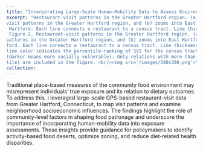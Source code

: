 ```yaml
---
title: "Incorporating Large-Scale Human-Mobility Data to Assess Environmental Exposure"
excerpt: "Restaurant-visit patterns in the Greater Hartford region. (a) shows overall restaurant
visit patterns in the Greater Hartford region, and (b) zooms into East Hartford, West Hartford, and
 Hartford. Each line connects a restaurant to a census tract. Line thickness indicates the number of
 Figure 2. Restaurant-visit patterns in the Greater Hartford region. (a) shows overall restaurant-visit 
patterns in the Greater Hartford region, and (b) zooms into East Hartford, West Hartford, and Hart
ford. Each line connects a restaurant to a census tract. Line thickness indicates the number of visits; 
line color indicates the percentile-ranking of SVI for the census tract where the restaurant is located 
(darker means more socially vulnerable). Only relations with more than 41 visits (top 25% percen
tile) are included in the figure. <br/><img src='/images/500x300.png'>"
collection:
---
```


Traditional place-based measures of the community food environment may misrepresent individuals’ true exposure and its relation to dietary outcomes. To address this, I leveraged large-scale GPS-based restaurant-visit data from Greater Hartford, Connecticut, to map visit patterns and examine neighborhood socioeconomic influences. The findings highlight the role of community-level factors in shaping food patronage and underscore the importance of incorporating human-mobility data into exposure assessments. These insights provide guidance for policymakers to identify activity-based food deserts, optimize zoning, and reduce diet-related health disparities.
